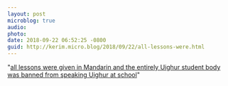 ```yaml
---
layout: post
microblog: true
audio: 
photo: 
date: 2018-09-22 06:52:25 -0800
guid: http://kerim.micro.blog/2018/09/22/all-lessons-were.html
---
```

"[all lessons were given in Mandarin and the entirely Uighur student body was banned from speaking Uighur at school](https://www.japantimes.co.jp/news/2018/09/21/asia-pacific/china-seeking-subdue-muslim-uighurs-xinjiang-separates-children-families/)"
